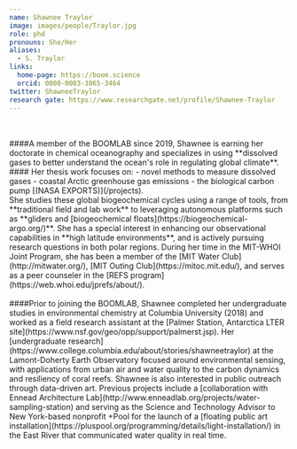 ```yaml
---
name: Shawnee Traylor
image: images/people/Traylor.jpg
role: phd
pronouns: She/Her
aliases:
  - S. Traylor
links:
  home-page: https://boom.science
  orcid: 0000-0003-3865-3464
twitter: ShawneeTraylor
research gate: https://www.researchgate.net/profile/Shawnee-Traylor
---
```

<br>
<br>
####A member of the BOOMLAB since 2019, 
Shawnee is earning her doctorate in chemical oceanography and specializes in using **dissolved gases to better understand the ocean's role in regulating global climate**. 
<br>
#### Her thesis work focuses on:
- novel methods to measure dissolved gases
- coastal Arctic greenhouse gas emissions
- the biological carbon pump [(NASA EXPORTS)](/projects).
<br>
She studies these global biogeochemical cycles using a range of tools, from **traditional field and lab work** to leveraging autonomous platforms such as **gliders and [biogeochemical floats](https://biogeochemical-argo.org/)**. She has a special interest in enhancing our observational capabilities in **high latitude environments**, and is actively pursuing research questions in both polar regions. During her time in the MIT-WHOI Joint Program, she has been a member of the [MIT Water Club](http://mitwater.org/), [MIT Outing Club](https://mitoc.mit.edu/), and serves as a peer counseler in the [REFS program](https://web.whoi.edu/jprefs/about/).  
<br>
<br>
####Prior to joining the BOOMLAB, 
Shawnee completed her undergraduate studies in environmental chemistry at Columbia University (2018) and worked as a field research assistant at the [Palmer Station, Antarctica LTER site](https://www.nsf.gov/geo/opp/support/palmerst.jsp). Her [undergraduate research](https://www.college.columbia.edu/about/stories/shawneetraylor) at the Lamont-Doherty Earth Observatory focused around environmental sensing, with applications from urban air and water quality to the carbon dynamics and resiliency of coral reefs. Shawnee is also interested in public outreach through data-driven art. Previous projects include a [collaboration with Ennead Architecture Lab](http://www.enneadlab.org/projects/water-sampling-station) and serving as the Science and Technology Advisor to New York-based nonprofit +Pool for the launch of a [floating public art installation](https://pluspool.org/programming/details/light-installation/) in the East River that communicated water quality in real time. 


